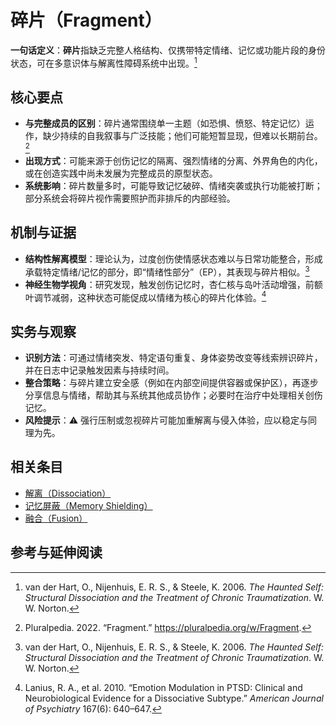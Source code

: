 # 碎片（Fragment）

**一句话定义**：**碎片**指缺乏完整人格结构、仅携带特定情绪、记忆或功能片段的身份状态，可在多意识体与解离性障碍系统中出现。[^van-der-hart2006]

## 核心要点

- **与完整成员的区别**：碎片通常围绕单一主题（如恐惧、愤怒、特定记忆）运作，缺少持续的自我叙事与广泛技能；他们可能短暂显现，但难以长期前台。[^pluralpedia-fragment]
- **出现方式**：可能来源于创伤记忆的隔离、强烈情绪的分离、外界角色的内化，或在创造实践中尚未发展为完整成员的原型状态。
- **系统影响**：碎片数量多时，可能导致记忆破碎、情绪突袭或执行功能被打断；部分系统会将碎片视作需要照护而非排斥的内部经验。

## 机制与证据

- **结构性解离模型**：理论认为，过度创伤使情感状态难以与日常功能整合，形成承载特定情绪/记忆的部分，即“情绪性部分”（EP），其表现与碎片相似。[^van-der-hart2006]
- **神经生物学视角**：研究发现，触发创伤记忆时，杏仁核与岛叶活动增强，前额叶调节减弱，这种状态可能促成以情绪为核心的碎片化体验。[^lanius2010]

## 实务与观察

- **识别方法**：可通过情绪突发、特定语句重复、身体姿势改变等线索辨识碎片，并在日志中记录触发因素与持续时间。
- **整合策略**：与碎片建立安全感（例如在内部空间提供容器或保护区），再逐步分享信息与情绪，帮助其与系统其他成员协作；必要时在治疗中处理相关创伤记忆。
- **风险提示**：⚠ 强行压制或忽视碎片可能加重解离与侵入体验，应以稳定与同理为先。

## 相关条目

- [解离（Dissociation）](../系统体验与机制/解离.md)
- [记忆屏蔽（Memory Shielding）](../系统体验与机制/记忆屏蔽.md)
- [融合（Fusion）](../系统体验与机制/融合.md)

## 参考与延伸阅读

[^pluralpedia-fragment]: Pluralpedia. 2022. “Fragment.” https://pluralpedia.org/w/Fragment.
[^van-der-hart2006]: van der Hart, O., Nijenhuis, E. R. S., & Steele, K. 2006. *The Haunted Self: Structural Dissociation and the Treatment of Chronic Traumatization*. W. W. Norton.
[^lanius2010]: Lanius, R. A., et al. 2010. “Emotion Modulation in PTSD: Clinical and Neurobiological Evidence for a Dissociative Subtype.” *American Journal of Psychiatry* 167(6): 640–647.
